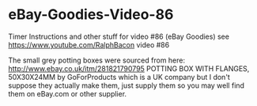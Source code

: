 # eBay-Goodies-Video-86
Timer Instructions and other stuff for video #86 (eBay Goodies) see https://www.youtube.com/RalphBacon video #86

The small grey potting boxes were sourced from here:  
http://www.ebay.co.uk/itm/281821790795
POTTING BOX WITH FLANGES, 50X30X24MM by GoForProducts which is a UK company but I don't suppose they actually make them,
just supply them so you may well find them on eBay.com or other supplier.

